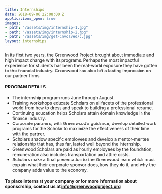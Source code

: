 ```yaml
---
title: Internships
date: 2018-09-06 22:08:00 Z
applications_open: true
images:
- path: "/assets/img/internship-1.jpg"
- path: "/assets/img/internship-2.jpg"
- path: "/assets/img/get-involved/5.jpg"
layout: internships
---
```


In its first two years, the Greenwood Project brought about immediate and high impact change with its programs. Perhaps the most impactful experience for students has been the real-world exposure they have gotten to the financial industry. Greenwood has also left a lasting impression on our partner firms.

#### PROGRAM DETAILS

*   The internship program runs June through August.
*   Training workshops educate Scholars on all facets of the professional world from how to dress and speak to building a professional resume.
*   Continuing education helps Scholars attain domain knowledge in the finance industry.
*   Corporate partners, with Greenwood’s guidance, develop detailed work programs for the Scholar to maximize the effectiveness of their time with the partner.
*   Scholars shadow specific employees and develop a mentor-mentee relationship that has, thus far, lasted well beyond the internship.
*   Greenwood Scholars are paid as hourly employees by the foundation, remuneration also includes transportation and attire costs.
*   Scholars make a final presentation to the Greenwood team which must explain what their corporate sponsor does, how they do it, and why the company adds value to the economy.

#### To place interns at your company or for more information about sponsorship, contact us at info@greenwoodproject.org

